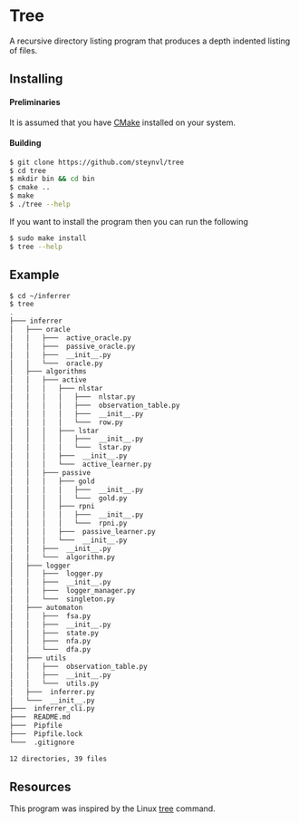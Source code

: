# Tree
A recursive directory listing program that produces a depth indented listing of files.

## Installing 

#### Preliminaries
It is assumed that you have [CMake](https://cmake.org/install/) installed on your system. 

#### Building
```bash
$ git clone https://github.com/steynvl/tree
$ cd tree
$ mkdir bin && cd bin
$ cmake ..
$ make
$ ./tree --help
```

If you want to install the program then you can run the following
```bash
$ sudo make install
$ tree --help
```


## Example
```bash
$ cd ~/inferrer
$ tree
.
├─── inferrer
│   ├─── oracle
│   │   ├───  active_oracle.py
│   │   ├───  passive_oracle.py
│   │   ├───  __init__.py
│   │   └───  oracle.py
│   ├─── algorithms
│   │   ├─── active
│   │   │   ├─── nlstar
│   │   │   │   ├───  nlstar.py
│   │   │   │   ├───  observation_table.py
│   │   │   │   ├───  __init__.py
│   │   │   │   └───  row.py
│   │   │   ├─── lstar
│   │   │   │   ├───  __init__.py
│   │   │   │   └───  lstar.py
│   │   │   ├───  __init__.py
│   │   │   └───  active_learner.py
│   │   ├─── passive
│   │   │   ├─── gold
│   │   │   │   ├───  __init__.py
│   │   │   │   └───  gold.py
│   │   │   ├─── rpni
│   │   │   │   ├───  __init__.py
│   │   │   │   └───  rpni.py
│   │   │   ├───  passive_learner.py
│   │   │   └───  __init__.py
│   │   ├───  __init__.py
│   │   └───  algorithm.py
│   ├─── logger
│   │   ├───  logger.py
│   │   ├───  __init__.py
│   │   ├───  logger_manager.py
│   │   └───  singleton.py
│   ├─── automaton
│   │   ├───  fsa.py
│   │   ├───  __init__.py
│   │   ├───  state.py
│   │   ├───  nfa.py
│   │   └───  dfa.py
│   ├─── utils
│   │   ├───  observation_table.py
│   │   ├───  __init__.py
│   │   └───  utils.py
│   ├───  inferrer.py
│   └───  __init__.py
├───  inferrer_cli.py
├───  README.md
├───  Pipfile
├───  Pipfile.lock
└───  .gitignore

12 directories, 39 files
```

## Resources
This program was inspired by the Linux [tree](https://linux.die.net/man/1/tree) command. 

